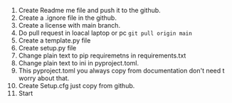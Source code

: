 1. Create Readme me file and push it to the github. 
2. Create a .ignore file in the github. 
3. Create a license with main branch. 
4. Do pull request in loacal laptop or pc `git pull origin main`
5. Create a template.py file
6. Create setup.py file
7. Change plain text to pip requiremetns in requirements.txt 
8. Change plain text to ini in pyproject.toml.
9. This pyproject.toml you always copy from documentation don't need t worry about that. 
10. Create Setup.cfg just copy from github. 
11. Start 